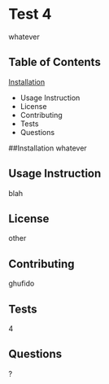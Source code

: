 # Test 4
whatever
## Table of Contents
[Installation](##installation)
* Usage Instruction
* License
* Contributing
* Tests
* Questions

##Installation
whatever
## Usage Instruction
blah
## License
other
## Contributing
ghufido
## Tests
4
## Questions
?